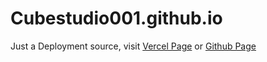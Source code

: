 # Cubestudio001.github.io

Just a Deployment source, visit [Vercel Page](cubestudio001-github-io.vercel.app) or [Github Page](cubestudio001.github.io)
